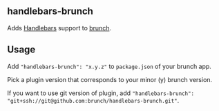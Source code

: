 ## handlebars-brunch
Adds [Handlebars](http://handlebarsjs.com/) support to
[brunch](http://brunch.io).

## Usage
Add `"handlebars-brunch": "x.y.z"` to `package.json` of your brunch app.

Pick a plugin version that corresponds to your minor (y) brunch version.

If you want to use git version of plugin, add
`"handlebars-brunch": "git+ssh://git@github.com:brunch/handlebars-brunch.git"`.
